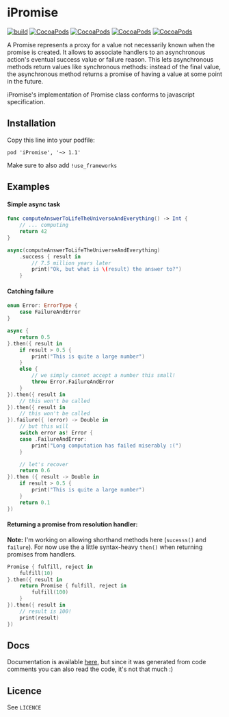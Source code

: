 # iPromise

[![build](https://travis-ci.org/theddnc/iPromise.svg?branch=master)](https://travis-ci.org/theddnc/iPromise)
[![CocoaPods](https://img.shields.io/cocoapods/v/iPromise.svg)](https://cocoapods.org/pods/iPromise)
[![CocoaPods](https://img.shields.io/cocoapods/l/iPromise.svg)](https://cocoapods.org/pods/iPromise)
[![CocoaPods](https://img.shields.io/cocoapods/p/iPromise.svg)](https://cocoapods.org/pods/iPromise)
[![CocoaPods](https://img.shields.io/cocoapods/metrics/doc-percent/iPromise.svg)](http://cocoadocs.org/docsets/iPromise/1.1.0/)

A Promise represents a proxy for a value not necessarily known when the promise
is created. It allows to associate handlers to an asynchronous action's eventual
success value or failure reason. This lets asynchronous methods return values like 
synchronous methods: instead of the final value, the asynchronous method returns 
a promise of having a value at some point in the future.

iPromise's implementation of Promise class conforms to javascript specification. 

## Installation

Copy this line into your podfile:

```pod 'iPromise', '~> 1.1'```

Make sure to also add ```!use_frameworks```

## Examples

#### Simple async task

```swift
func computeAnswerToLifeTheUniverseAndEverything() -> Int {
    // ... computing
    return 42
}

async(computeAnswerToLifeTheUniverseAndEverything)
    .success { result in
        // 7.5 million years later
        print("Ok, but what is \(result) the answer to?")
    }   
```

#### Catching failure 

```swift
enum Error: ErrorType {
    case FailureAndError
}

async {
    return 0.5
}.then({ result in
    if result > 0.5 {
        print("This is quite a large number")
    }
    else {
        // we simply cannot accept a number this small!
        throw Error.FailureAndError
    }
}).then({ result in
    // this won't be called
}).then({ result in
    // this won't be called
}).failure({ (error) -> Double in
    // but this will
    switch error as! Error {
    case .FailureAndError:
        print("Long computation has failed miserably :(")
    }

    // let's recover
    return 0.6
}).then ({ result -> Double in
    if result > 0.5 {
        print("This is quite a large number")
    }
    return 0.1
})
```

#### Returning a promise from resolution handler:

**Note:** I'm working on allowing shorthand methods here (```sucesss()``` and ```failure```).
For now use the a little syntax-heavy ```then()``` when returning promises from handlers.

```swift
Promise { fulfill, reject in
    fulfill(10)
}.then({ result in
    return Promise { fulfill, reject in
        fulfill(100)
    }
}).then({ result in
    // result is 100!
    print(result)
})
```

## Docs

Documentation is available [here](http://cocoadocs.org/docsets/iPromise/1.1.0/), but
since it was generated from code comments you can also read the code, it's not that
much :)

## Licence

See ```LICENCE``` 

